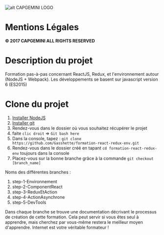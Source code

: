 ![alt CAPGEMINI LOGO](https://www.capgemini.com/wp-content/uploads/2017/10/cg_logo.jpg)

# Mentions Légales
**© 2017 CAPGEMINI ALL RIGHTS RESERVED**

# Description du projet

Formation pas-à-pas concernant ReactJS, Redux, et l'environnement autour (NodeJS + Webpack).
Les développements se basent sur javascript version 6 (ES2015)

# Clone du projet

1. [Installer NodeJS](https://nodejs.org/en/)
2. [Installer git](https://git-scm.com/download/win)
3. Rendez-vous dans le dossier où vous souhaitez récupérer le projet
4. faite `clic droit` => `Git bash here`
5. Dans la console, tapez : `git clone https://github.com/Gasshette/formation-react-redux-env.git`
6. Rendez-vous dans le dossier créé en tapant `cd formation-react-redux-env` toujours dans la console
7. Placez-vous sur la bonne branche grâce à la commande `git checkout [branch_name]`

Noms des différentes branches :

1. step-1-Environnement
2. step-2-ComponentReact
3. step-3-ReduxEtAction
4. step-4-ActionAsynchrone
5. step-5-DevTools


Dans chaque branche se trouve une documentation décrivant le processus de création de cette formation.
Cela peut servir si vous êtes seul à apprendre, mais cherchez par vous-même restera le meilleur moyen d'apprendre. Internet est votre véritable formateur !